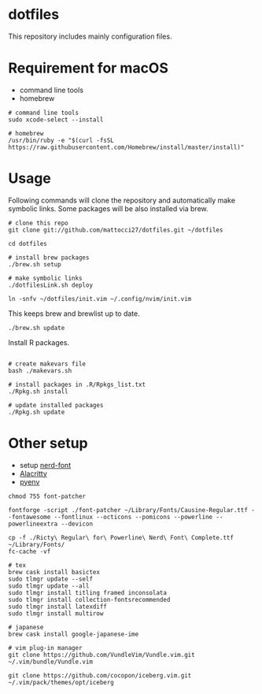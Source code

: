 # dotfiles
This repository includes mainly configuration files.

# Requirement for macOS
- command line tools
- homebrew

```shell
# command line tools
sudo xcode-select --install

# homebrew
/usr/bin/ruby -e "$(curl -fsSL https://raw.githubusercontent.com/Homebrew/install/master/install)"
```

# Usage
Following commands will clone the repository and automatically make symbolic links. Some packages will be also installed via brew.
```shell
# clone this repo
git clone git://github.com/mattocci27/dotfiles.git ~/dotfiles

cd dotfiles

# install brew packages
./brew.sh setup

# make symbolic links
./dotfilesLink.sh deploy

ln -snfv ~/dotfiles/init.vim ~/.config/nvim/init.vim
```

This keeps brew and brewlist up to date.
```shell
./brew.sh update
```

Install R packages.
```shell

# create makevars file
bash ./makevars.sh

# install packages in .R/Rpkgs_list.txt
./Rpkg.sh install

# update installed packages
./Rpkg.sh update
```

# Other setup
- setup [nerd-font](https://qiita.com/sizukutamago/items/2ba906ab3fa404eac02d)
- [Alacritty](https://github.com/jwilm/alacritty)
- [pyenv](https://qiita.com/crankcube@github/items/15f06b32ec56736fc43a)

```shell
chmod 755 font-patcher

fontforge -script ./font-patcher ~/Library/Fonts/Causine-Regular.ttf --fontawesome --fontlinux --octicons --pomicons --powerline --powerlineextra --devicon

cp -f ./Ricty\ Regular\ for\ Powerline\ Nerd\ Font\ Complete.ttf ~/Library/Fonts/
fc-cache -vf

```



```shell
# tex
brew cask install basictex
sudo tlmgr update --self
sudo tlmgr update --all
sudo tlmgr install titling framed inconsolata
sudo tlmgr install collection-fontsrecommended
sudo tlmgr install latexdiff
sudo tlmgr install multirow

# japanese
brew cask install google-japanese-ime

# vim plug-in manager
git clone https://github.com/VundleVim/Vundle.vim.git ~/.vim/bundle/Vundle.vim

git clone https://github.com/cocopon/iceberg.vim.git ~/.vim/pack/themes/opt/iceberg
```

